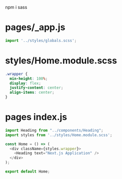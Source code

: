npm i sass

# pages/_app.js
```js
import '../styles/globals.scss';
```

# styles/Home.module.scss
```scss
.wrapper {
  min-height: 100%;
  display: flex;
  justify-content: center;
  align-items: center;
}

```
# pages index.js
```js
import Heading from "../components/Heading";
import styles from '../styles/Home.module.scss';

const Home = () => (
  <div className={styles.wrapper}>
    <Heading text="Next.js Application" />
  </div>
);

export default Home;
```




